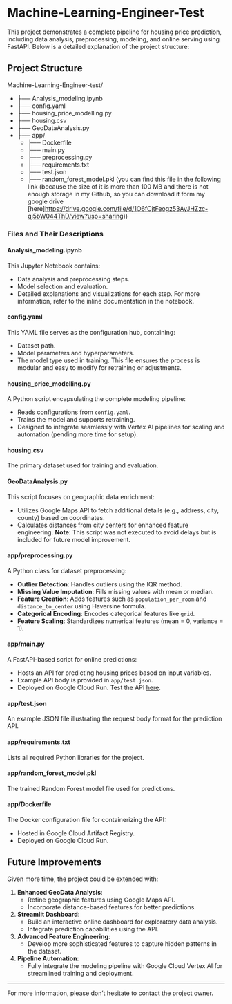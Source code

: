# Machine-Learning-Engineer-Test

This project demonstrates a complete pipeline for housing price prediction, including data analysis, preprocessing, modeling, and online serving using FastAPI. Below is a detailed explanation of the project structure:

## Project Structure
Machine-Learning-Engineer-test/  
- ├── Analysis_modeling.ipynb
- ├── config.yaml
- ├── housing_price_modelling.py
- ├── housing.csv
- ├── GeoDataAnalysis.py
- ├── app/
   - ├── Dockerfile
   - ├── main.py
   - ├── preprocessing.py
   - ├── requirements.txt
   - ├── test.json
   - ├── random_forest_model.pkl (you can find this file in the following link (because the size of it is more than 100 MB and there is not enough storage in my Github, so you can download it form my google drive [here]https://drive.google.com/file/d/1O6fCjtFeogz53AyJHZzc-qj5bW044ThD/view?usp=sharing))

### Files and Their Descriptions

#### **Analysis_modeling.ipynb**
This Jupyter Notebook contains:
- Data analysis and preprocessing steps.
- Model selection and evaluation.
- Detailed explanations and visualizations for each step.
For more information, refer to the inline documentation in the notebook.

#### **config.yaml**
This YAML file serves as the configuration hub, containing:
- Dataset path.
- Model parameters and hyperparameters.
- The model type used in training.
This file ensures the process is modular and easy to modify for retraining or adjustments.

#### **housing_price_modelling.py**
A Python script encapsulating the complete modeling pipeline:
- Reads configurations from `config.yaml`.
- Trains the model and supports retraining.
- Designed to integrate seamlessly with Vertex AI pipelines for scaling and automation (pending more time for setup).

#### **housing.csv**
The primary dataset used for training and evaluation.

#### **GeoDataAnalysis.py**
This script focuses on geographic data enrichment:
- Utilizes Google Maps API to fetch additional details (e.g., address, city, county) based on coordinates.
- Calculates distances from city centers for enhanced feature engineering.
**Note**: This script was not executed to avoid delays but is included for future model improvement.

#### **app/preprocessing.py**
A Python class for dataset preprocessing:
- **Outlier Detection**: Handles outliers using the IQR method.
- **Missing Value Imputation**: Fills missing values with mean or median.
- **Feature Creation**: Adds features such as `population_per_room` and `distance_to_center` using Haversine formula.
- **Categorical Encoding**: Encodes categorical features like `grid`.
- **Feature Scaling**: Standardizes numerical features (mean = 0, variance = 1).

#### **app/main.py**
A FastAPI-based script for online predictions:
- Hosts an API for predicting housing prices based on input variables.
- Example API body is provided in `app/test.json`.
- Deployed on Google Cloud Run. Test the API [here](https://fastapi-housing-predictor-981103843427.europe-west1.run.app/predict/).

#### **app/test.json**
An example JSON file illustrating the request body format for the prediction API.

#### **app/requirements.txt**
Lists all required Python libraries for the project.

#### **app/random_forest_model.pkl**
The trained Random Forest model file used for predictions.

#### **app/Dockerfile**
The Docker configuration file for containerizing the API:
- Hosted in Google Cloud Artifact Registry.
- Deployed on Google Cloud Run.

## Future Improvements
Given more time, the project could be extended with:
1. **Enhanced GeoData Analysis**:
   - Refine geographic features using Google Maps API.
   - Incorporate distance-based features for better predictions.
2. **Streamlit Dashboard**:
   - Build an interactive online dashboard for exploratory data analysis.
   - Integrate prediction capabilities using the API.
3. **Advanced Feature Engineering**:
   - Develop more sophisticated features to capture hidden patterns in the dataset.
4. **Pipeline Automation**:
   - Fully integrate the modeling pipeline with Google Cloud Vertex AI for streamlined training and deployment.

---

For more information, please don’t hesitate to contact the project owner.
